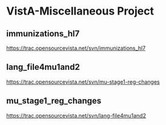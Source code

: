 # VistA-Miscellaneous Project


## immunizations_hl7
https://trac.opensourcevista.net/svn/immunizations_hl7


## lang_file4mu1and2
https://trac.opensourcevista.net/svn/mu-stage1-reg-changes


## mu_stage1_reg_changes
https://trac.opensourcevista.net/svn/lang-file4mu1and2
